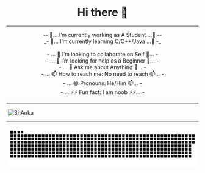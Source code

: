 <h1 align = "center">Hi there 👋</h1><hr>
<p align="center">
 -- 🔭... I’m currently working as A Student ...🔭 -- <br>
_- 🌱... I’m currently learning C/C++/Java ...🌱 -_ <br><br>
- ... 👯 I’m looking to collaborate on Self 👯... -<br>
- ... 🤔 I’m looking for help as a Beginner 🤔... -<br>
- ... 💬 Ask me about Anything 💬... -<br>
- ... 📫 How to reach me: No need to reach 📫... -<br>
- ... 😄 Pronouns: He/Him 📫... -<br>
- ... ⚡⚡ Fun fact: I am noob ⚡⚡... -<br>
</p>
<hr>
<!--
[![TopLangs](https://github-readme-stats.vercel.app/api/top-langs/?username=shnku&layout=compact)](https://github.com/shnku/github-readme-stats) -->

<p>&nbsp;<img align="center" width="460" height="300" src="https://github-readme-stats.vercel.app/api/top-langs?username=shnku&show_icons=true&locale=en&layout=compact&theme=radical" alt="ShAnku" /></p>

<hr>
<a href="https://github.com/Shnku" align="center">
  <img alt="GitHub Snake Dark" src="https://github.com/Shnku/Shnku/raw/main/readme/github-contribution-grid-snake-dark.svg#gh-dark-mode-only"/>
</a>
<!-->
